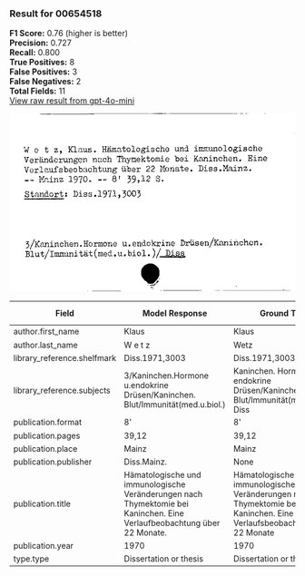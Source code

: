 ### Result for 00654518
**F1 Score:** 0.76 (higher is better)<br>**Precision:** 0.727<br>**Recall:** 0.800<br>**True Positives:** 8<br>**False Positives:** 3<br>**False Negatives:** 2<br>**Total Fields:** 11<br>[View raw result from gpt-4o-mini](https://github.com/RISE-UNIBAS/humanities_data_benchmark/blob/main/results/2025-09-02/T0164/request_T0164_00654518.json)

<img src="https://github.com/RISE-UNIBAS/humanities_data_benchmark/blob/main/benchmarks/zettelkatalog/images/00654518.jpg?raw=true" alt="00654518" width="600px">

| Field | Model Response | Ground Truth | Fuzzy Score | Match |
|-------|----------------|--------------|-------------|-------|
| author.first_name | Klaus | Klaus | 1.000 | ✅ |
| author.last_name | W e t z | Wetz | 0.727 | ❌ |
| library_reference.shelfmark | Diss.1971,3003 | Diss.1971,3003 | 1.000 | ✅ |
| library_reference.subjects | 3/Kaninchen.Hormone u.endokrine Drüsen/Kaninchen. Blut/Immunität(med.u.biol.) | Kaninchen. Hormone u. endokrine Drüsen/Kaninchen. Blut/Immunität(med.u.biol.)/ Diss | 0.938 | ❌ |
| publication.format | 8' | 8' | 1.000 | ✅ |
| publication.pages | 39,12 | 39,12 | 1.000 | ✅ |
| publication.place | Mainz | Mainz | 1.000 | ✅ |
| publication.publisher | Diss.Mainz. | None | 0.000 | ❌ |
| publication.title | Hämatologische und immunologische Veränderungen nach Thymektomie bei Kaninchen. Eine Verlaufbeobachtung über 22 Monate. | Hämatologische und immunologische Veränderungen nach Thymektomie bei Kaninchen. Eine Verlaufsbeobachtung über 22 Monate | 0.992 | ✅ |
| publication.year | 1970 | 1970 | 1.000 | ✅ |
| type.type | Dissertation or thesis | Dissertation or thesis | 1.000 | ✅ |
